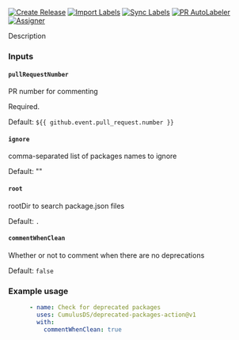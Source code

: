 [![Create Release][release-badge]][release-url]
[![Import Labels][import-labels-badge]][import-labels-url]
[![Sync Labels][sync-labels-badge]][sync-labels-url]
[![PR AutoLabeler][autolabeler-badge]][autolabeler-url]
[![Assigner][assigner-badge]][assigner-url]

Description

### Inputs
#### `pullRequestNumber`
PR number for commenting

Required.

Default: `${{ github.event.pull_request.number }}`

#### `ignore`
comma-separated list of packages names to ignore

Default: ""

#### `root`
rootDir to search package.json files

Default: `.`

#### `commentWhenClean`
Whether or not to comment when there are no deprecations

Default: `false`


### Example usage
```yaml
      - name: Check for deprecated packages
        uses: CumulusDS/deprecated-packages-action@v1
        with:
          commentWhenClean: true
```



[release-badge]: https://github.com/CumulusDS/deprecated-packages-action/actions/workflows/release.yml/badge.svg
[release-url]: https://github.com/CumulusDS/deprecated-packages-action/actions/workflows/release.yml
[import-labels-badge]: https://github.com/CumulusDS/deprecated-packages-action/actions/workflows/labels_import.yml/badge.svg
[import-labels-url]: https://github.com/CumulusDS/deprecated-packages-action/actions/workflows/labels_import.yml
[sync-labels-badge]: https://github.com/CumulusDS/deprecated-packages-action/actions/workflows/labels_sync.yml/badge.svg
[sync-labels-url]: https://github.com/CumulusDS/deprecated-packages-action/actions/workflows/labels_sync.yml
[autolabeler-badge]: https://github.com/CumulusDS/deprecated-packages-action/actions/workflows/autolabeler.yml/badge.svg
[autolabeler-url]: https://github.com/CumulusDS/deprecated-packages-action/actions/workflows/autolabeler.yml
[assigner-badge]: https://github.com/CumulusDS/deprecated-packages-action/actions/workflows/assign.yml/badge.svg
[assigner-url]: https://github.com/CumulusDS/deprecated-packages-action/actions/workflows/assign.yml
